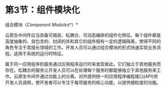 # 第3节：组件模块化

组合模块（*Component* *Modules**）*

云原生中间件应当具备可插拔、松耦合、可动态编排的组件化特征。每个组件都是高度抽象的、自包含的、封闭的并和其它的组件相有一定的逻辑隔离，使得不同的角色专注于其擅长领域的工作。开发人员可以通过组合模块的形式快速实现业务流程。适用于系统的运行时特征。

属于同一应用程序的服务通过应用程序运行时来发现彼此。它们独立于其他服务而存在。松耦合的服务让开发人员可以在处理每个服务时都能够独立于其他服务来工作。云原生中间件通过功能上的分离，对外提供统一的应用程序编程接口(API)供开发人员调用，使开发者可以专注于每项服务的核心功能，以提供细粒度的功能。